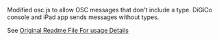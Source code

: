Modified osc.js to allow OSC messages that don't include a type. DiGiCo console and iPad app sends messages without types. 

See [Original Readme File For usage Details](https://github.com/colinbdclark/osc.js/)
